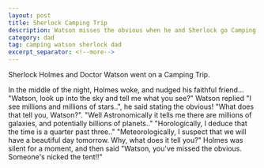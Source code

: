 ```yaml
---
layout: post
title: Sherlock Camping Trip
description: Watson misses the obvious when he and Sherlock go Camping.
category: dad
tag: camping watson sherlock dad
excerpt_separator: <!--more-->
---
```


Sherlock Holmes and Doctor Watson went on a Camping Trip.

In the middle of the night, Holmes woke, and nudged his faithful friend...
"Watson, look up into the sky and tell me what you see?"
Watson replied "I see millions and millions of stars..", he said stating the obvious!
"What does that tell you, Watson?".
"Well Astronomically it tells me there are millions of galaxies, and potentially billions of planets.."
"Horologically, I deduce that the time is a quarter past three.."
"Meteorologically, I suspect that we will have a beautiful day tomorrow. Why, what does it tell you?"
Holmes was silent for a moment, and then said "Watson, you've missed the obvious. Someone's nicked the tent!!"
